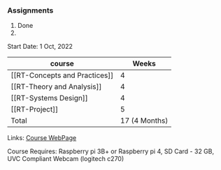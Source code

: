 
### Assignments

1. Done
2. 


Start Date: 1 Oct, 2022

| course                        | Weeks         |
| ----------------------------- | ------------- |
| [[RT-Concepts and Practices]] | 4             |
| [[RT-Theory and Analysis]]    | 4             |
| [[RT-Systems Design]]         | 4             |
| [[RT-Project]]                | 5             |
| Total                         | 17 (4 Months) |

Links: [Course WebPage](https://www.coursera.org/learn/real-time-embedded-systems-concepts-practices/home/week/1)

Course Requires: Raspberry pi 3B+ or Raspberry pi  4, SD Card - 32 GB, UVC Compliant Webcam (logitech c270)